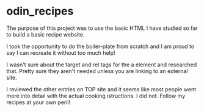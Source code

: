 # odin_recipes

The purpose of this project was to use the basic HTML I have studied so far to 
build a basic recipe website.

I took the opportunity to do the boiler-plate from scratch and I am proud to say I can recreate it without too much help!

I wasn't sure about the target and rel tags for the a element and researched that. Pretty sure they aren't needed unless you are linking to an external site.

I reviewed the other entries on TOP site and it seems like most people went more into detail with the actual cooking istructions. I did not. Follow my recipes at your own peril!